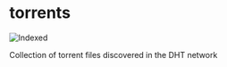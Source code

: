 torrents 
========
![Indexed](https://img.shields.io/badge/indexed-187033-blue)

Collection of torrent files discovered in the DHT network
